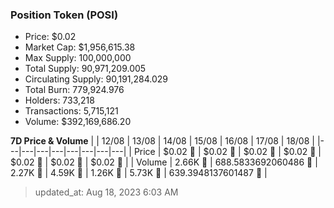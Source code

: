 
  ### Position Token (POSI)
  - Price: $0.02
  - Market Cap: $1,956,615.38
  - Max Supply: 100,000,000
  - Total Supply: 90,971,209.005
  - Circulating Supply: 90,191,284.029
  - Total Burn: 779,924.976
  - Holders: 733,218
  - Transactions: 5,715,121
  - Volume: $392,169,686.20

  **7D Price & Volume**
  | | 12&#x2F;08 | 13&#x2F;08 | 14&#x2F;08 | 15&#x2F;08 | 16&#x2F;08 | 17&#x2F;08 | 18&#x2F;08 |
  |---|---|---|---|---|---|---|---|
  | Price | $0.02 🔻 | $0.02 🚀 | $0.02 🚀 | $0.02 🔻 | $0.02 🔻 | $0.02 🔻 | $0.02 🔻 |
  | Volume | 2.66K 🚀 | 688.5833692060486 🔻 | 2.27K 🚀 | 4.59K 🚀 | 1.26K 🔻 | 5.73K 🚀 | 639.3948137601487 🔻 |

  > updated_at: Aug 18, 2023 6:03 AM
